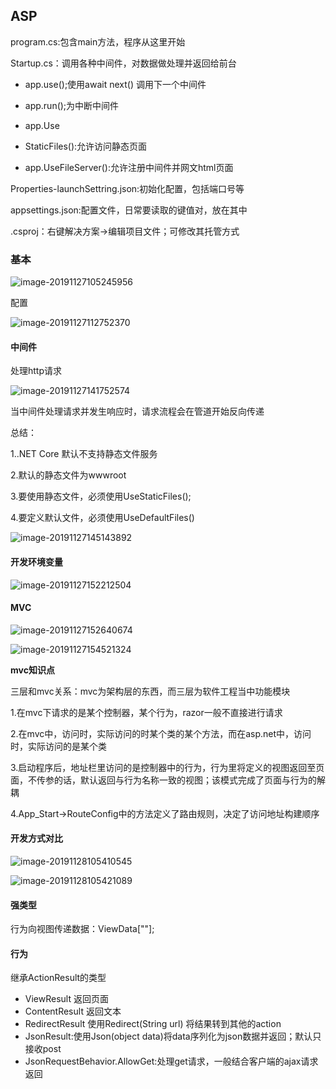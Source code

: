 ## ASP

program.cs:包含main方法，程序从这里开始

Startup.cs：调用各种中间件，对数据做处理并返回给前台

* app.use();使用await next() 调用下一个中间件

* app.run();为中断中间件
* app.Use
* StaticFiles():允许访问静态页面
* app.UseFileServer():允许注册中间件并网文html页面

Properties-launchSettring.json:初始化配置，包括端口号等

appsettings.json:配置文件，日常要读取的键值对，放在其中

.csproj：右键解决方案->编辑项目文件；可修改其托管方式

### 基本

![image-20191127105245956](C:\Users\Administrator\AppData\Roaming\Typora\typora-user-images\image-20191127105245956.png)

配置

![image-20191127112752370](C:\Users\Administrator\AppData\Roaming\Typora\typora-user-images\image-20191127112752370.png)

#### 中间件

处理http请求

![image-20191127141752574](C:\Users\Administrator\AppData\Roaming\Typora\typora-user-images\image-20191127141752574.png)

当中间件处理请求并发生响应时，请求流程会在管道开始反向传递

总结：

1..NET Core 默认不支持静态文件服务

2.默认的静态文件为wwwroot

3.要使用静态文件，必须使用UseStaticFiles();

4.要定义默认文件，必须使用UseDefaultFiles()

![image-20191127145143892](C:\Users\Administrator\AppData\Roaming\Typora\typora-user-images\image-20191127145143892.png)

#### 开发环境变量

![image-20191127152212504](C:\Users\Administrator\AppData\Roaming\Typora\typora-user-images\image-20191127152212504.png)

#### MVC

![image-20191127152640674](C:\Users\Administrator\AppData\Roaming\Typora\typora-user-images\image-20191127152640674.png)

![image-20191127154521324](C:\Users\Administrator\AppData\Roaming\Typora\typora-user-images\image-20191127154521324.png)

**mvc知识点**

三层和mvc关系：mvc为架构层的东西，而三层为软件工程当中功能模块

1.在mvc下请求的是某个控制器，某个行为，razor一般不直接进行请求

2.在mvc中，访问时，实际访问的时某个类的某个方法，而在asp.net中，访问时，实际访问的是某个类

3.启动程序后，地址栏里访问的是控制器中的行为，行为里将定义的视图返回至页面，不传参的话，默认返回与行为名称一致的视图；该模式完成了页面与行为的解耦

4.App_Start->RouteConfig中的方法定义了路由规则，决定了访问地址构建顺序

#### 开发方式对比

![image-20191128105410545](C:\Users\Administrator\AppData\Roaming\Typora\typora-user-images\image-20191128105410545.png)

![image-20191128105421089](C:\Users\Administrator\AppData\Roaming\Typora\typora-user-images\image-20191128105421089.png)

#### 强类型

行为向视图传递数据：ViewData[""];

#### 行为

继承ActionResult的类型

* ViewResult   返回页面
* ContentResult   返回文本
* RedirectResult   使用Redirect(String url) 将结果转到其他的action
* JsonResult:使用Json(object data)将data序列化为json数据并返回；默认只接收post
* JsonRequestBehavior.AllowGet:处理get请求，一般结合客户端的ajax请求返回


